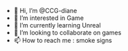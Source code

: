 - 👋 Hi, I’m @CCG-diane
- 👀 I’m interested in Game
- 🌱 I’m currently learning Unreal
- 💞️ I’m looking to collaborate on games
- 📫 How to reach me : smoke signs

<!---
CCG-diane/CCG-diane is a ✨ special ✨ repository because its `README.md` (this file) appears on your GitHub profile.
You can click the Preview link to take a look at your changes.
--->
